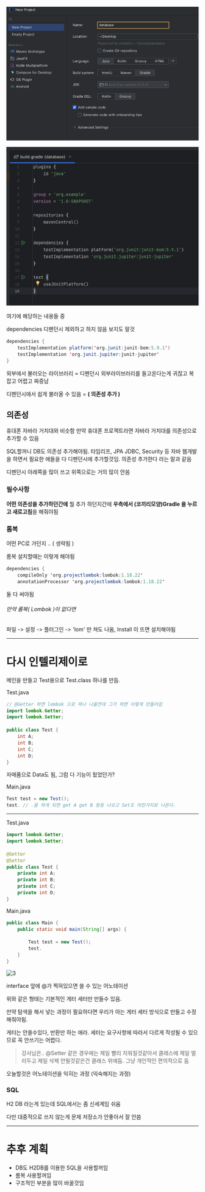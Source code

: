 ![1](./Pasted%20image%2020230922161357.png)

![2](./Pasted%20image%2020230922161332.png)

여기에 해당하는 내용들 중

dependencies 디펜던시 제외하고 하지 않음 보지도 말것

```java
dependencies {
    testImplementation platform('org.junit:junit-bom:5.9.1')
    testImplementation 'org.junit.jupiter:junit-jupiter'
}
```

외부에서 불러오는 라이브러리 = 디펜던시
외부라이브러리를 들고온다는게 귀찮고 복잡고 어렵고 짜증남

디펜던시에서 쉽게 불러올 수 있음 = **( 의존성 추가 )**

## 의존성

휴대폰 자바라 거치대와 비슷함
만약 휴대폰 프로젝트라면 자바라 거치대를 의존성으로 추가할 수 있음

SQL할꺼니 DB도 의존성 추가해야됨.
타임리프, JPA JDBC, Security 등 자바 웹개발을 하면서 필요한 애들을 다 디펜던시에 추가할것임.
의존성 추가한다 라는 말과 같음

디펜던시 아래쪽을 많이 쓰고 위쪽으로는 거의 많이 안씀

### 필수사항

**어떤 의존성을 추가하던간에**
뭘 추가 하던지간에 **우측에서 (코끼리모양)Gradle 을 누르고 새로고침**을 해줘야됨

### 롬복

어떤 PC로 가던지 .. ( 생략됨 )

롬복 설치할때는 이렇게 해야됨

```java
dependencies {
    compileOnly 'org.projectlombok:lombok:1.18.22'
    annotationProcessor 'org.projectlombok:lombok:1.18.22'
```

둘 다 써야됨

###### 만약 롬복( Lombok )이 없다면

파일 -> 설정 -> 플러그인 -> 'lom' 만 쳐도 나옴, Install 이 뜨면 설치해야됨

---

# 다시 인텔리제이로

메인을 만들고 Test용으로 Test.class 하나를 만듬.

Test.java

```java
// @Getter 하면 lombok 으로 하나 나올껀데 그거 하면 이렇게 만들어짐
import lombok.Getter;
import lombok.Setter;

public class Test {
    int A;
    int B;
    int C;
    int D;
}
```

자매품으로 Data도 됨, 그럼 다 기능이 됬었던가?

Main.java

```java
Test test = new Test();
test. // .을 하게 되면 get A get B 등등 나오고 Set도 마찬가지로 나온다.
```

---

Test.java

```java
import lombok.Getter;
import lombok.Setter;

@Getter
@Setter
public class Test {
    private int A;
    private int B;
    private int C;
    private int D;
}
```

Main.java

```java
public class Main {
    public static void main(String[] args) {

        Test test = new Test();
        test.
    }
}
```

![3](./Pasted%20image%20230922164422.png)

interface 앞에 @가 찍혀있으면 쓸 수 있는 어노테이션

위와 같은 형태는 기본적인 게터 세터만 만들수 있음.

만약 탐색을 해서 넣는 과정이 필요하다면 우리가 아는 게터 세터 방식으로 만들고 수정해줘야됨.

게터는 안쓸수있다, 반환만 하는 애라.
세터는 요구사항에 따라서 다르게 작성될 수 있으므로 꼭 안쓰기는 어렵다.

> 강사님은..
> @Setter 같은 경우에는 제일 빨리 지워질것같아서 클래스에 제일 멀리두고
> 제일 삭제 안될것같은건 클래스 위에둠.
> 그냥 개인적인 편의적으로 둠

오늘할것은 어노테이션을 익히는 과정 (익숙해지는 과정)

### SQL

H2 DB 라는게 있는데
SQL에서는 좀 신세계임
쉬움

다만 대중적으로 쓰지 않는게 문제
저장소가 안좋아서 잘 안씀

---

# 추후 계획

- DB도 H2DB를 이용한 SQL을 사용할꺼임
- 롬복 사용할꺼임
- 구조적인 부분을 많이 바꿀것임
